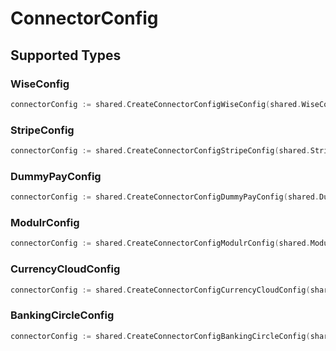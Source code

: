 # ConnectorConfig


## Supported Types

### WiseConfig

```go
connectorConfig := shared.CreateConnectorConfigWiseConfig(shared.WiseConfig{/* values here */})
```

### StripeConfig

```go
connectorConfig := shared.CreateConnectorConfigStripeConfig(shared.StripeConfig{/* values here */})
```

### DummyPayConfig

```go
connectorConfig := shared.CreateConnectorConfigDummyPayConfig(shared.DummyPayConfig{/* values here */})
```

### ModulrConfig

```go
connectorConfig := shared.CreateConnectorConfigModulrConfig(shared.ModulrConfig{/* values here */})
```

### CurrencyCloudConfig

```go
connectorConfig := shared.CreateConnectorConfigCurrencyCloudConfig(shared.CurrencyCloudConfig{/* values here */})
```

### BankingCircleConfig

```go
connectorConfig := shared.CreateConnectorConfigBankingCircleConfig(shared.BankingCircleConfig{/* values here */})
```

